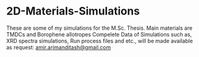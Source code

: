 # 2D-Materials-Simulations
These are some of my simulations for the M.Sc. Thesis. Main materials are TMDCs and Borophene allotropes
Compelete Data of Simulations such as, XRD spectra simulations, Run process files and etc., will be made available as request: amir.arjmanditash@gmail.com
